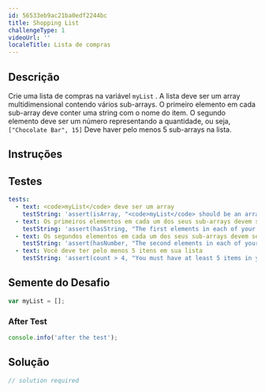 ```yaml
---
id: 56533eb9ac21ba0edf2244bc
title: Shopping List
challengeType: 1
videoUrl: ''
localeTitle: Lista de compras
---
```


## Descrição
<section id="description"> Crie uma lista de compras na variável <code>myList</code> . A lista deve ser um array multidimensional contendo vários sub-arrays. O primeiro elemento em cada sub-array deve conter uma string com o nome do item. O segundo elemento deve ser um número representando a quantidade, ou seja, <code>[&quot;Chocolate Bar&quot;, 15]</code> Deve haver pelo menos 5 sub-arrays na lista. </section>

## Instruções
<section id="instructions">
</section>

## Testes
<section id='tests'>

```yml
tests:
  - text: <code>myList</code> deve ser um array
    testString: 'assert(isArray, "<code>myList</code> should be an array");'
  - text: Os primeiros elementos em cada um dos seus sub-arrays devem ser todos strings
    testString: 'assert(hasString, "The first elements in each of your sub-arrays must all be strings");'
  - text: Os segundos elementos em cada um dos seus sub-arrays devem ser todos números
    testString: 'assert(hasNumber, "The second elements in each of your sub-arrays must all be numbers");'
  - text: Você deve ter pelo menos 5 itens em sua lista
    testString: 'assert(count > 4, "You must have at least 5 items in your list");'

```

</section>

## Semente do Desafio
<section id='challengeSeed'>

<div id='js-seed'>

```js
var myList = [];

```

</div>


### After Test
<div id='js-teardown'>

```js
console.info('after the test');
```

</div>

</section>

## Solução
<section id='solution'>

```js
// solution required
```
</section>

